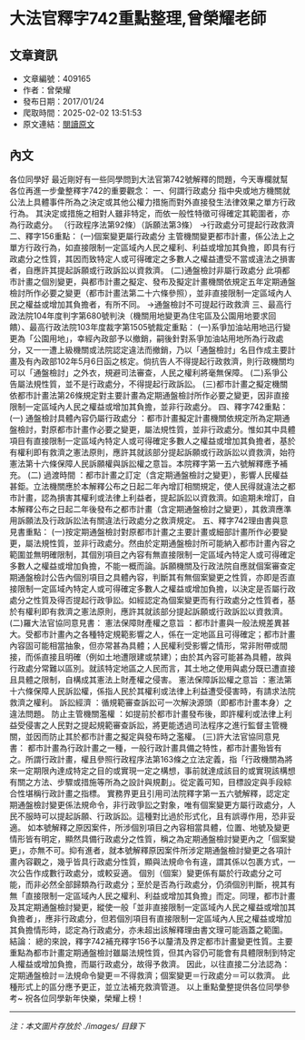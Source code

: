 # 大法官釋字742重點整理,曾榮耀老師

## 文章資訊
- 文章編號：409165
- 作者：曾榮耀
- 發布日期：2017/01/24
- 爬取時間：2025-02-02 13:51:53
- 原文連結：[閱讀原文](https://real-estate.get.com.tw/Columns/detail.aspx?no=409165)

## 內文
各位同學好
最近剛好有一些同學問到大法官第742號解釋的問題，今天專欄就幫各位再進一步彙整釋字742的重要觀念：
一、何謂行政處分
指中央或地方機關就公法上具體事件所為之決定或其他公權力措施而對外直接發生法律效果之單方行政行為。
其決定或措施之相對人雖非特定，而依一般性特徵可得確定其範圍者，亦為行政處分。
（行政程序法第92條）（訴願法第3條）
→行政處分可提起行政救濟
二、釋字156重點：
(一)個案變更屬行政處分
主管機關變更都市計畫，係公法上之單方行政行為，如直接限制一定區域內人民之權利、利益或增加其負擔，即具有行政處分之性質，其因而致特定人或可得確定之多數人之權益遭受不當或違法之損害者，自應許其提起訴願或行政訴訟以資救濟。
(二)通盤檢討非屬行政處分
此項都市計畫之個別變更，與都市計畫之擬定、發布及擬定計畫機關依規定五年定期通盤檢討所作必要之變更（都市計畫法第二十六條參照），並非直接限制一定區域內人民之權益或增加其負擔者，有所不同。
→通盤檢討不可提起行政救濟
三、最高行政法院104年度判字第680號判決（機關用地變更為住宅區及公園用地要求回饋）、最高行政法院103年度裁字第1505號裁定重點：
(一)系爭加油站用地迅行變更為「公園用地」，幸經內政部予以撤銷，嗣後針對系爭加油站用地所為行政處分，又一一遭上級機關或法院認定違法而撤銷，乃以「通盤檢討」名目作成主要計畫及有內政部102年5月6日函之核定。倘抗告人不得提起行政救濟，則行政機關均可以「通盤檢討」之外衣，規避司法審查，人民之權利將毫無保障。
(二)系爭公告屬法規性質，並不是行政處分，不得提起行政訴訟。
(三)都市計畫之擬定機關依都市計畫法第26條規定對主要計畫為定期通盤檢討所作必要之變更，因非直接限制一定區域內人民之權益或增加其負擔，並非行政處分。
四、釋字742重點：
(一)
通盤檢討具體內容仍屬行政處分
：都市計畫擬定計畫機關依規定所為定期通盤檢討，對原都市計畫作必要之變更，屬法規性質，並非行政處分。惟如其中具體項目有直接限制一定區域內特定人或可得確定多數人之權益或增加其負擔者，基於有權利即有救濟之憲法原則，應許其就該部分提起訴願或行政訴訟以資救濟，始符憲法第十六條保障人民訴願權與訴訟權之意旨。本院釋字第一五六號解釋應予補充。
(二)
過渡時間
：都市計畫之訂定（含定期通盤檢討之變更），影響人民權益甚鉅。立法機關應於本解釋公布之日起二年內增訂相關規定，使人民得就違法之都市計畫，認為損害其權利或法律上利益者，提起訴訟以資救濟。如逾期未增訂，自本解釋公布之日起二年後發布之都市計畫（含定期通盤檢討之變更），其救濟應準用訴願法及行政訴訟法有關違法行政處分之救濟規定。
五、釋字742理由書與意見書重點：
(一)按定期通盤檢討對原都市計畫之主要計畫或細部計畫所作必要變更，屬法規性質，並非行政處分。然由於定期通盤檢討所可能納入都市計畫內容之範圍並無明確限制，其個別項目之內容有無直接限制一定區域內特定人或可得確定多數人之權益或增加負擔，不能一概而論。訴願機關及行政法院自應就個案審查定期通盤檢討公告內個別項目之具體內容，判斷其有無個案變更之性質，亦即是否直接限制一定區域內特定人或可得確定多數人之權益或增加負擔，以決定是否屬行政處分之性質及得否提起行政爭訟。如經認定為個案變更而有行政處分之性質者，基於有權利即有救濟之憲法原則，應許其就該部分提起訴願或行政訴訟以資救濟。
(二)羅大法官協同意見書：
憲法保障財產權之意旨
：都市計畫與一般法規差異甚大。受都市計畫內之各種特定規範影響之人，係在一定地區且可得確定；都市計畫內容固可能相當抽象，但亦常甚為具體；人民權利受影響之情形，常非附帶或間接，而係直接且明確（例如土地遭限建或禁建）；由於其內容可能甚為具體，故與行政處分常難以區別。就該特定地區之人民而言，其土地之使用與處分既已遭直接且具體之限制，自構成其憲法上財產權之侵害。
憲法保障訴訟權之意旨
：憲法第十六條保障人民訴訟權，係指人民於其權利或法律上利益遭受侵害時，有請求法院救濟之權利。
訴訟經濟
：循規範審查訴訟可一次解決源頭（即都市計畫本身）之違法問題。
防止主管機關濫權
：如提前於都市計畫發布後，即許權利或法律上利益受侵害之人民對之提起規範審查訴訟，將更能透過司法程序之進行監督主管機關，並因而防止其於都市計畫之擬定與發布時之濫權。
(三)許大法官協同意見書：
都市計畫為行政計畫之一種，一般行政計畫具備之特性，都市計畫殆皆有之。所謂行政計畫，權且參照行政程序法第163條之立法定義，指「行政機關為將來一定期限內達成特定之目的或實現一定之構想，事前就達成該目的或實現該構想有關之方法、步驟或措施等所為之設計與規劃」。從定義可知，目標設定與手段綜合性堪稱行政計畫之指標。
實務界更且引用司法院釋字第一五六號解釋，認定定期通盤檢討變更係法規命令，非行政爭訟之對象，唯有個案變更方屬行政處分，人民不服時可以提起訴願、行政訴訟。這種對比過於形式化，且有誤導作用，恐非妥適。
如本號解釋之原因案件，所涉個別項目之內容相當具體，位置、地號及變更情形皆有明定，顯然具備行政處分之性質，稱之為定期通盤檢討變更內之「個案變更」，亦無不可。抑有進者，就本號解釋原因案件所涉定期通盤檢討變更之各項計畫內容觀之，幾乎皆具行政處分性質，顯與法規命令有違，謂其係以包裹方式，一次公告作成數行政處分，或較妥適。
個別（個案）變更係有屬於行政處分之可能，而非必然全部歸類為行政處分；至於是否為行政處分，仍須個別判斷，視其有無「直接限制一定區域內人民之權利、利益或增加其負擔」而定。同理，都市計畫及其定期通盤檢討變更，縱使一般「並非直接限制一定區域內人民之權益或增加其負擔者」，應非行政處分，但若個別項目有直接限制一定區域內人民之權益或增加其負擔情形時，認定為行政處分，亦未超出該解釋理由書文理可能涵蓋之範圍。
結論：
總的來說，釋字742補充釋字156予以釐清及界定都市計畫變更性質。主要重點為都市計畫定期通盤檢討雖屬法規性質，但其內容仍可能會有具體限制到特定人權益或增加負擔，而屬行政處分，故得予救濟。
因此，以往直接二分法認為：
定期通盤檢討＝法規命令變更＝不得救濟；個案變更＝行政處分＝可以救濟。
此種形式上的區分應予更正，並立法補充救濟管道。
以上重點彙整提供各位同學參考~
祝各位同學新年快樂，榮耀上榜！

---
*注：本文圖片存放於 ./images/ 目錄下*
